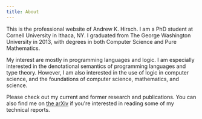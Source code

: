 ```yaml
---
title: About
---
```


This is the professional website of Andrew K. Hirsch.
I am a PhD student at Cornell University in Ithaca, NY.
I graduated from The George Washington University in 2013,
with degrees in both Computer Science and Pure Mathematics.

My interest are mostly in programming languages and logic. 
I am especially interested in the denotational semantics of programming languages
and type theory.
However, I am also interested in the use of logic in computer science,
and the foundations of computer science, mathematics, and science.

Please check out my current and former research and publications.
You can also find me on 
<a href="https://arxiv.org/find/cs/1/au:+Hirsch_A/0/1/0/all/0/1">the arXiv</a>
if you're interested in reading some of my technical reports.
